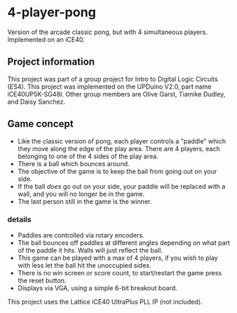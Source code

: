 # 4-player-pong
Version of the arcade classic pong, but with 4 simultaneous players. Implemented on an iCE40.

## Project information
This project was part of a group project for Intro to Digital Logic Circuits (ES4). This project was implemented on the UPDuino V2.0, part name iCE40UP5K-SG48I. Other group members are Olive Garst, Tiamike Dudley, and Daisy Sanchez.

## Game concept
- Like the classic version of pong, each player controls a "paddle" which they move along the edge of the play area. There are 4 players, each belonging to one of the 4 sides of the play area. 
- There is a ball which bounces around.
- The objective of the game is to keep the ball from going out on your side. 
- If the ball *does* go out on your side, your paddle will be replaced with a wall, and you will no longer be in the game. 
- The last person still in the game is the winner.
### details
- Paddles are controlled via rotary encoders.
- The ball bounces off paddles at different angles depending on what part of the paddle it hits. Walls will just reflect the ball.
- This game can be played with a max of 4 players, if you wish to play with less let the ball hit the unoccupied sides.
- There is no win screen or score count, to start/restart the game press the reset button.
- Displays via VGA, using a simple 6-bit breakout board.

This project uses the Lattice iCE40 UltraPlus PLL IP (not included).
